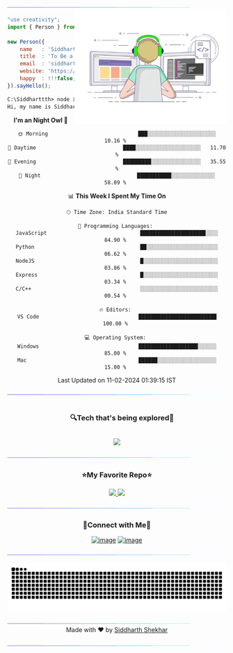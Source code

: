 <!--x axis divider-->
<img src="/assets/images/horizontal-divider-gradient.gif">

<picture> 
<a href="https://media.giphy.com/media/SWoSkN6DxTszqIKEqv/giphy.gif" alt="Developer">
<img src="/assets//images/developer.webp" align="right" width="350">
</a>
</picture>

```js
"use creativity";
import { Person } from 'Bharat|India';

new Person({
    name   : 'Siddharth Shekhar',
    title  : 'To Be a Full Stack Developer',
    email  : 'siddharth.shekharr@gmail.com',
    website: 'https://siddharthshekhar.onrender.com/',
    happy  : !!!false,
}).sayHello();
```

```cmd
C:\Siddharttth> node index.js
Hi, my name is Siddharth, I'm a 3rd Year B.Tech student (CSE).
```

<div align="center">


<!--START_SECTION:waka-->
**I'm an Night Owl 🐤** 

```text
🌞 Morning                             ███░░░░░░░░░░░░░░░░░░░░░░   10.16 % 
🌆 Daytime                            ████░░░░░░░░░░░░░░░░░░░░░   11.70 %
🌃 Evening                            █████████░░░░░░░░░░░░░░░░   35.55 %
🌙 Night                               ███████████░░░░░░░░░░░░░░   58.09 % 
```


📊 **This Week I Spent My Time On** 

```text
🕑︎ Time Zone: India Standard Time

💬 Programming Languages: 
JavaScript                              █████████████████████░░░░   84.90 % 
Python                                  ██░░░░░░░░░░░░░░░░░░░░░░░   06.62 % 
NodeJS                                  █░░░░░░░░░░░░░░░░░░░░░░░░   03.86 % 
Express                                 █░░░░░░░░░░░░░░░░░░░░░░░░   03.34 % 
C/C++                                   ░░░░░░░░░░░░░░░░░░░░░░░░░   00.54 % 

🔥 Editors: 
VS Code                                █████████████████████████   100.00 % 

💻 Operating System: 
Windows                                ███████████████████░░░░░░   85.00 % 
Mac                                    ██████░░░░░░░░░░░░░░░░░░░   15.00 % 
```


 Last Updated on 11-02-2024 01:39:15 IST
<!--END_SECTION:waka-->
  
</div>

<!--x axis divider-->
<img src="/assets/images/horizontal-divider-gradient.gif">

<!--h1 without bottom border-->
<div id="user-content-toc">
  <ul align="center">
    <summary><h3 style="display: inline-block">🔍Tech that's being explored🔎</h3></summary>
  </ul>
</div>
<!--tech stack icons-->
<p align="center">
<a href="https://skillicons.dev">
<img src="https://skillicons.dev/icons?i=html,css,js,c,cpp,java,php,py,ts,react,nextjs,vue,nuxt,tailwindcss,nodejs,express,laravel,mongodb,mysql,postgresql,sqlite,planetscale,docker,linux,git,github,vscode,figma,postman,electron,firebase,vercel,netlify,jest,jquery,vite,bootstrap,astro,sentry,cloudflare,arduino,redux,prisma,svelte&perline=11" />
</a>
</p>

<!--x axis divider-->
<img src="/assets/images/horizontal-divider-gradient.gif">

<h3 align="center">⭐My Favorite Repo⭐</h3>

<div>
  <p align="center">
	<a href="https://github.com/siddharttth/Portfolio-Website">
      		<img src="https://github-readme-stats.vercel.app/api/pin/?username=siddharttth&repo=Portfolio-Website&theme=transparent" />
    	</a>
	    <a href="https://github.com/siddharttth/library">
      		<img src="https://github-readme-stats.vercel.app/api/pin/?username=siddharttth&repo=library&theme=transparent" />
    	</a>
</div>

<!--x axis divider-->
<img src="/assets/images/horizontal-divider-gradient.gif">

<!-- Connect with me -->
<h3 align="center">🤝Connect with Me🤝</h3>
<div align="center">

[![image](https://img.shields.io/badge/LinkedIn-0077B5?style=for-the-badge&logo=linkedin&logoColor=white)](https://www.linkedin.com/in/siddharttth/)
[![image](https://img.shields.io/badge/Instagram-E4405F?style=for-the-badge&logo=instagram&logoColor=white)](https://www.instagram.com/siddharttth/)
  
</div>

<!--x axis divider-->
<img src="/assets/images/horizontal-divider-gradient.gif">

![Commit Snake History SVG](https://raw.githubusercontent.com/Deri-Kurniawan/Deri-Kurniawan/output/github-snake.svg)

<!--x axis divider-->
<img src="/assets/images/horizontal-divider-gradient.gif">

<div align="center">
    Made with ❤️ by <a href="https://siddharthshekhar.onrender.com/" target="_blank">Siddharth Shekhar</a>
</div>
<br>
<!--x axis divider-->
<img src="/assets/images/horizontal-divider-gradient.gif">

